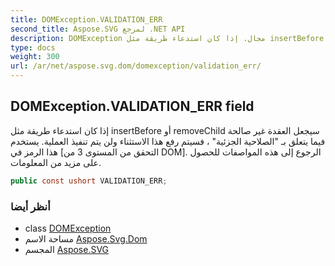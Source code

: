 ```yaml
---
title: DOMException.VALIDATION_ERR
second_title: Aspose.SVG لمرجع .NET API
description: DOMException مجال. إذا كان استدعاء طريقة مثل insertBefore أو removeChild سيجعل العقدة غير صالحة فيما يتعلق بـ الصلاحية الجزئية  فسيتم رفع هذا الاستثناء ولن يتم تنفيذ العملية. يستخدم هذا الرمز في التحقق من المستوى 3 من DOM. الرجوع إلى هذه المواصفات للحصول على مزيد من المعلومات.
type: docs
weight: 300
url: /ar/net/aspose.svg.dom/domexception/validation_err/
---
```

## DOMException.VALIDATION_ERR field

إذا كان استدعاء طريقة مثل insertBefore أو removeChild سيجعل العقدة غير صالحة فيما يتعلق بـ "الصلاحية الجزئية" ، فسيتم رفع هذا الاستثناء ولن يتم تنفيذ العملية. يستخدم هذا الرمز في [التحقق من المستوى 3 من DOM]. الرجوع إلى هذه المواصفات للحصول على مزيد من المعلومات.

```csharp
public const ushort VALIDATION_ERR;
```

### أنظر أيضا

* class [DOMException](../)
* مساحة الاسم [Aspose.Svg.Dom](../../domexception/)
* المجسم [Aspose.SVG](../../../)


